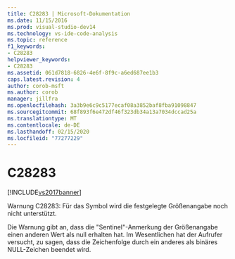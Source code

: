 ```yaml
---
title: C28283 | Microsoft-Dokumentation
ms.date: 11/15/2016
ms.prod: visual-studio-dev14
ms.technology: vs-ide-code-analysis
ms.topic: reference
f1_keywords:
- C28283
helpviewer_keywords:
- C28283
ms.assetid: 061d7818-6826-4e6f-8f9c-a6ed687ee1b3
caps.latest.revision: 4
author: corob-msft
ms.author: corob
manager: jillfra
ms.openlocfilehash: 3a3b9e6c9c5177ecaf08a3852baf8fba91098847
ms.sourcegitcommit: 68f893f6e472df46f323db34a13a7034dccad25a
ms.translationtype: MT
ms.contentlocale: de-DE
ms.lasthandoff: 02/15/2020
ms.locfileid: "77277229"
---
```

# <a name="c28283"></a>C28283
[!INCLUDE[vs2017banner](../includes/vs2017banner.md)]

Warnung C28283: Für das Symbol wird die festgelegte Größenangabe noch nicht unterstützt.  
  
 Die Warnung gibt an, dass die "Sentinel"-Anmerkung der Größenangabe einen anderen Wert als null erhalten hat. Im Wesentlichen hat der Aufrufer versucht, zu sagen, dass die Zeichenfolge durch ein anderes als binäres NULL-Zeichen beendet wird.
